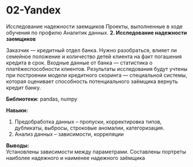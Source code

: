 # 02-Yandex
Исследование надежности заемщиков
Проекты, выполненные в ходе обучения по профилю Аналитик данных.
__2. Исследование надежности заемщиков__
   
Заказчик — кредитный отдел банка. Нужно разобраться, влияет ли семейное положение и количество детей клиента на факт погашения кредита в срок. Входные данные от банка — статистика о платёжеспособности клиентов. Результаты исследования будут учтены при построении модели кредитного скоринга — специальной системы, которая оценивает способность потенциального заёмщика вернуть кредит банку.

__Библиотеки:__ pandas, numpy

__Навыки:__
   1. Предобработка данных – пропуски, корректировка типов, дубликаты, выбросы, строковые аномалии, категоризация.
   2. Анализ данных – зависимости, корреляции
  
__Выводы:__ \
   Установлены зависимости между параметрами. Составлены портреты  наиболее надежного и наименее  надежного заёмщика 

